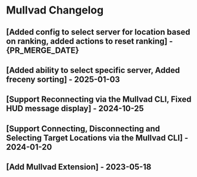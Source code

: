# Mullvad Changelog

## [Added config to select server for location based on ranking, added actions to reset ranking] - {PR_MERGE_DATE}

## [Added ability to select specific server, Added freceny sorting] - 2025-01-03

## [Support Reconnecting via the Mullvad CLI, Fixed HUD message display] - 2024-10-25

## [Support Connecting, Disconnecting and Selecting Target Locations via the Mullvad CLI] - 2024-01-20

## [Add Mullvad Extension] - 2023-05-18
